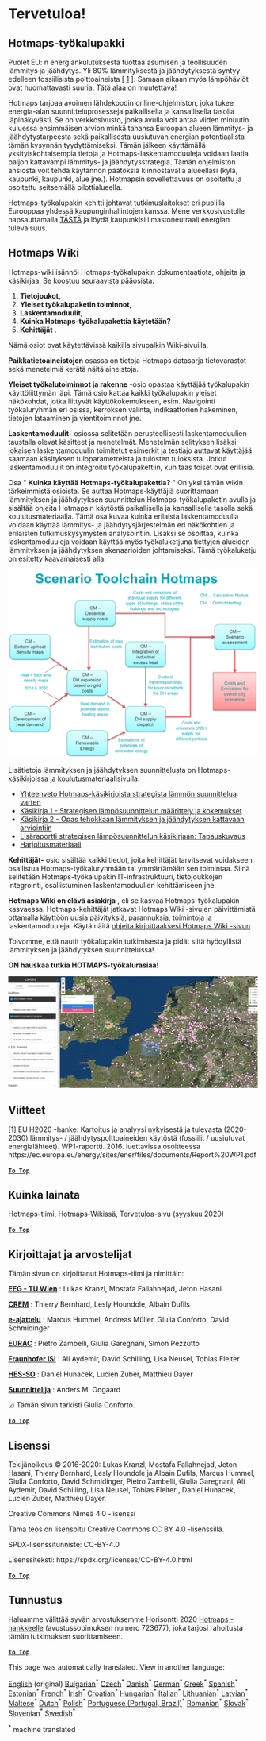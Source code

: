 <h1><a class="anchor" id="welcome!" href="#welcome!"><i class="fa fa-link"></i></a>Tervetuloa!</h1><h2><a class="anchor" id="hotmaps-toolbox" href="#hotmaps-toolbox"><i class="fa fa-link"></i></a> Hotmaps-työkalupakki</h2><p> Puolet EU: n energiankulutuksesta tuottaa asumisen ja teollisuuden lämmitys ja jäähdytys. Yli 80% lämmityksestä ja jäähdytyksestä syntyy edelleen fossiilisista polttoaineista [ <a href="#references">1</a> ]. Samaan aikaan myös lämpöhäviöt ovat huomattavasti suuria. Tätä alaa on muutettava!</p><p> Hotmaps tarjoaa avoimen lähdekoodin online-ohjelmiston, joka tukee energia-alan suunnitteluprosesseja paikallisella ja kansallisella tasolla läpinäkyvästi. Se on verkkosivusto, jonka avulla voit antaa viiden minuutin kuluessa ensimmäisen arvion minkä tahansa Euroopan alueen lämmitys- ja jäähdytystarpeesta sekä paikallisesta uusiutuvan energian potentiaalista tämän kysynnän tyydyttämiseksi. Tämän jälkeen käyttämällä yksityiskohtaisempia tietoja ja Hotmaps-laskentamoduuleja voidaan laatia paljon kattavampi lämmitys- ja jäähdytysstrategia. Tämän ohjelmiston ansiosta voit tehdä käytännön päätöksiä kiinnostavalla alueellasi (kylä, kaupunki, kaupunki, alue jne.). Hotmapsin sovellettavuus on osoitettu ja osoitettu seitsemällä pilottialueella.</p><p> Hotmaps-työkalupakin kehitti johtavat tutkimuslaitokset eri puolilla Eurooppaa yhdessä kaupunginhallintojen kanssa. Mene verkkosivustolle napsauttamalla <a href="https://www.hotmaps.eu/map">TÄSTÄ</a> ja löydä kaupunkisi ilmastoneutraali energian tulevaisuus.</p><h2><a class="anchor" id="hotmaps-wiki" href="#hotmaps-wiki"><i class="fa fa-link"></i></a> Hotmaps Wiki</h2><p> Hotmaps-wiki isännöi Hotmaps-työkalupakin dokumentaatiota, ohjeita ja käsikirjaa. Se koostuu seuraavista pääosista:</p><ol><li> <strong>Tietojoukot,</strong></li><li> <strong>Yleiset työkalupaketin toiminnot,</strong></li><li> <strong>Laskentamoduulit,</strong></li><li> <strong>Kuinka Hotmaps-työkalupakettia käytetään?</strong></li><li> <strong>Kehittäjät</strong> .</li></ol><p> Nämä osiot ovat käytettävissä kaikilla sivupalkin Wiki-sivuilla.</p><p> <strong>Paikkatietoaineistojen</strong> osassa on tietoja Hotmaps datasarja tietovarastot sekä menetelmiä kerätä näitä aineistoja.</p><p> <strong>Yleiset työkalutoiminnot ja rakenne</strong> -osio opastaa käyttäjää työkalupakin käyttöliittymän läpi. Tämä osio kattaa kaikki työkalupakin yleiset näkökohdat, jotka liittyvät käyttökokemukseen, esim. Navigointi työkaluryhmän eri osissa, kerroksen valinta, indikaattorien hakeminen, tietojen lataaminen ja vientitoiminnot jne.</p><p> <strong>Laskentamoduulit-</strong> osiossa selitetään perusteellisesti laskentamoduulien taustalla olevat käsitteet ja menetelmät. Menetelmän selityksen lisäksi jokaisen laskentamoduulin toimitetut esimerkit ja testiajo auttavat käyttäjää saamaan käsityksen tuloparametreista ja tulosten tuloksista. Jotkut laskentamoduulit on integroitu työkalupakettiin, kun taas toiset ovat erillisiä.</p><p> Osa &quot; <strong>Kuinka käyttää Hotmaps-työkalupakettia?</strong> &quot; On yksi tämän wikin tärkeimmistä osioista. Se auttaa Hotmaps-käyttäjiä suorittamaan lämmityksen ja jäähdytyksen suunnittelun Hotmaps-työkalupaketin avulla ja sisältää ohjeita Hotmapsin käytöstä paikallisella ja kansallisella tasolla sekä koulutusmateriaalia. Tämä osa kuvaa kuinka erilaista laskentamoduulia voidaan käyttää lämmitys- ja jäähdytysjärjestelmän eri näkökohtien ja erilaisten tutkimuskysymysten analysointiin. Lisäksi se osoittaa, kuinka laskentamoduuleja voidaan käyttää myös työkaluketjuna tiettyjen alueiden lämmityksen ja jäähdytyksen skenaarioiden johtamiseksi. Tämä työkaluketju on esitetty kaavamaisesti alla:</p><p align="center"><img alt="piirustus" src="../images/Hotmaps_toolchain_2019-05-09.png" width="550"/></p><p> Lisätietoja lämmityksen ja jäähdytyksen suunnittelusta on Hotmaps-käsikirjoissa ja koulutusmateriaalisivulla:</p><ul><li> <a href="https://www.hotmaps-project.eu/wp-content/uploads/2019/04/Summary-Hotmaps-Handbook.pdf">Yhteenveto Hotmaps-käsikirjoista strategista lämmön suunnittelua varten</a></li><li> <a href="https://vbn.aau.dk/da/publications/definition-amp-experiences-of-strategic-heat-planning">Käsikirja 1 - Strategisen lämpösuunnittelun määrittely ja kokemukset</a></li><li> <a href="https://vbn.aau.dk/da/publications/guidance-for-the-comprehensive-assessment-of-efficient-heating-an">Käsikirja 2 - Opas tehokkaan lämmityksen ja jäähdytyksen kattavaan arviointiin</a></li><li> <a href="https://vbn.aau.dk/da/publications/appendix-report-to-the-hotmaps-handbook-for-strategic-heat-planni">Lisäraportti strategisen lämpösuunnittelun käsikirjaan: Tapauskuvaus</a></li><li> <a href="https://wiki.hotmaps.hevs.ch/Training-Material">Harjoitusmateriaali</a></li></ul><p> <strong>Kehittäjät-</strong> osio sisältää kaikki tiedot, joita kehittäjät tarvitsevat voidakseen osallistua Hotmaps-työkaluryhmään tai ymmärtämään sen toimintaa. Siinä selitetään Hotmaps-työkalupakin IT-infrastruktuuri, tietojoukkojen integrointi, osallistuminen laskentamoduulien kehittämiseen jne.</p><p> <strong>Hotmaps Wiki on elävä asiakirja</strong> , eli se kasvaa Hotmaps-työkalupakin kasvaessa. Hotmaps-kehittäjät jatkavat Hotmaps Wiki -sivujen päivittämistä ottamalla käyttöön uusia päivityksiä, parannuksia, toimintoja ja laskentamoduuleja. Käytä näitä <a href="Guidelines-for-writing-a-Hotmaps-Wiki-page">ohjeita kirjoittaaksesi Hotmaps Wiki -sivun</a> .</p><p> Toivomme, että nautit työkalupakin tutkimisesta ja pidät siitä hyödyllistä lämmityksen ja jäähdytyksen suunnittelussa!</p><p> <strong>ON hauskaa tutkia HOTMAPS-työkalurasiaa!</strong></p><img alt="" src="../images/Hotmaps_test.JPG"/><h2><a class="anchor" id="references" href="#references"><i class="fa fa-link"></i></a> Viitteet</h2><p> [1] EU H2020 -hanke: Kartoitus ja analyysi nykyisestä ja tulevasta (2020-2030) lämmitys- / jäähdytyspolttoaineiden käytöstä (fossiilit / uusiutuvat energialähteet). WP1-raportti. 2016. luettavissa osoitteessa https://ec.europa.eu/energy/sites/ener/files/documents/Report%20WP1.pdf</p><p><ins> <code><strong><a href="#hotmaps-toolbox">To Top</a></strong></code></ins></p><h2><a class="anchor" id="how-to-cite" href="#how-to-cite"><i class="fa fa-link"></i></a> Kuinka lainata</h2><p> Hotmaps-tiimi, Hotmaps-Wikissä, Tervetuloa-sivu (syyskuu 2020)</p><p><ins> <code><strong><a href="#hotmaps-toolbox">To Top</a></strong></code></ins></p><h2><a class="anchor" id="authors-and-reviewers" href="#authors-and-reviewers"><i class="fa fa-link"></i></a> Kirjoittajat ja arvostelijat</h2><p> Tämän sivun on kirjoittanut Hotmaps-tiimi ja nimittäin:</p><p> <strong><a href="https://eeg.tuwien.ac.at/">EEG - TU Wien</a></strong> : Lukas Kranzl, Mostafa Fallahnejad, Jeton Hasani</p><p> <strong><a href="https://www.crem.ch/">CREM</a></strong> : Thierry Bernhard, Lesly Houndole, Albain Dufils</p><p> <strong><a href="https://e-think.ac.at">e-ajattelu</a></strong> : Marcus Hummel, Andreas Müller, Giulia Conforto, David Schmidinger</p><p> <strong><a href="http://www.eurac.edu">EURAC</a></strong> : Pietro Zambelli, Giulia Garegnani, Simon Pezzutto</p><p> <strong><a href="https://isi.fraunhofer.de/">Fraunhofer ISI</a></strong> : Ali Aydemir, David Schilling, Lisa Neusel, Tobias Fleiter</p><p> <strong><a href="https://www.hevs.ch">HES-SO</a></strong> : Daniel Hunacek, Lucien Zuber, Matthieu Dayer</p><p> <strong><a href="https://planenergi.dk/">Suunnittelija</a></strong> : Anders M. Odgaard</p><p> ☑ Tämän sivun tarkisti Giulia Conforto.</p><p> <a href="#table-of-contents"><strong><code>To Top</code></strong></a></p><h2><a class="anchor" id="license" href="#license"><i class="fa fa-link"></i></a> Lisenssi</h2><p> Tekijänoikeus © 2016-2020: Lukas Kranzl, Mostafa Fallahnejad, Jeton Hasani, Thierry Bernhard, Lesly Houndole ja Albain Dufils, Marcus Hummel, Giulia Conforto, David Schmidinger, Pietro Zambelli, Giulia Garegnani, Ali Aydemir, David Schilling, Lisa Neusel, Tobias Fleiter , Daniel Hunacek, Lucien Zuber, Matthieu Dayer.</p><p> Creative Commons Nimeä 4.0 -lisenssi</p><p> Tämä teos on lisensoitu Creative Commons CC BY 4.0 -lisenssillä.</p><p> SPDX-lisenssitunniste: CC-BY-4.0</p><p> Lisenssiteksti: https://spdx.org/licenses/CC-BY-4.0.html</p><p><ins> <code><strong><a href="#hotmaps-toolbox">To Top</a></strong></code></ins></p><h2><a class="anchor" id="acknowledgement" href="#acknowledgement"><i class="fa fa-link"></i></a> Tunnustus</h2><p> Haluamme välittää syvän arvostuksemme Horisontti 2020 <a href="https://www.hotmaps-project.eu">Hotmaps -hankkeelle</a> (avustussopimuksen numero 723677), joka tarjosi rahoitusta tämän tutkimuksen suorittamiseen.</p><p><ins> <code><strong><a href="#hotmaps-toolbox">To Top</a></strong></code></ins></p>
<!--- THIS IS A SUPER UNIQUE IDENTIFIER -->

This page was automatically translated. View in another language:

[English](../en/Home) (original) [Bulgarian](../bg/Home)<sup>\*</sup> [Czech](../cs/Home)<sup>\*</sup> [Danish](../da/Home)<sup>\*</sup> [German](../de/Home)<sup>\*</sup> [Greek](../el/Home)<sup>\*</sup> [Spanish](../es/Home)<sup>\*</sup> [Estonian](../et/Home)<sup>\*</sup>  [French](../fr/Home)<sup>\*</sup> [Irish](../ga/Home)<sup>\*</sup> [Croatian](../hr/Home)<sup>\*</sup> [Hungarian](../hu/Home)<sup>\*</sup> [Italian](../it/Home)<sup>\*</sup> [Lithuanian](../lt/Home)<sup>\*</sup> [Latvian](../lv/Home)<sup>\*</sup> [Maltese](../mt/Home)<sup>\*</sup> [Dutch](../nl/Home)<sup>\*</sup> [Polish](../pl/Home)<sup>\*</sup> [Portuguese (Portugal, Brazil)](../pt/Home)<sup>\*</sup> [Romanian](../ro/Home)<sup>\*</sup> [Slovak](../sk/Home)<sup>\*</sup> [Slovenian](../sl/Home)<sup>\*</sup> [Swedish](../sv/Home)<sup>\*</sup> 

<sup>\*</sup> machine translated
